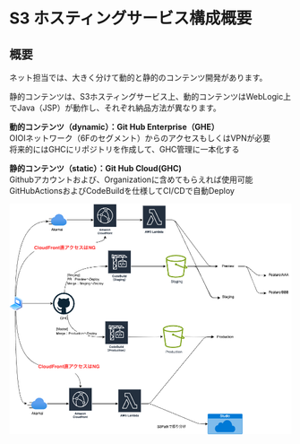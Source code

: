 # S3 ホスティングサービス構成概要

## 概要
ネット担当では、大きく分けて動的と静的のコンテンツ開発があります。

静的コンテンツは、S3ホスティングサービス上、動的コンテンツはWebLogic上でJava（JSP）が動作し、それぞれ納品方法が異なります。

__動的コンテンツ（dynamic）：Git Hub Enterprise（GHE）__<br>
OIOIネットワーク（6Fのセグメント）からのアクセスもしくはVPNが必要<br>
将来的にはGHCにリポジトリを作成して、GHC管理に一本化する

__静的コンテンツ（static）：Git Hub Cloud(GHC)__<br>
Githubアカウントおよび、Organizationに含めてもらえれば使用可能<br>
GitHubActionsおよびCodeBuildを仕様してCI/CDで自動Deploy

![image](./img/overview.png)